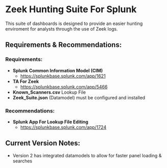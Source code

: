 # Zeek Hunting Suite For Splunk
This suite of dashboards is designed to provide an easier hunting enviroment for analysts through the use of Zeek logs.

## Requirements & Recommendations:
### Requirements:
- **Splunk Common Information Model (CIM)**
  - https://splunkbase.splunk.com/app/1621
- **TA For Zeek**
  - https://splunkbase.splunk.com/app/5466
- **Known_Scanners.csv** Lookup File
- **Zeek_Suite.json** (Datamodel) must be configured and installed
### Recommendations: 
- **Splunk App For Lookup File Editing**
  - https://splunkbase.splunk.com/app/1724

## Current Version Notes:
- Version 2 has integrated datamodels to allow for faster panel loading & searches

